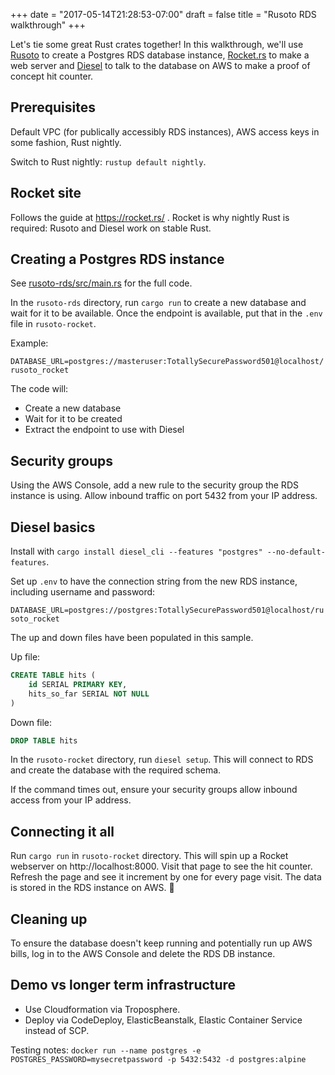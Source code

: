 +++
date = "2017-05-14T21:28:53-07:00"
draft = false
title = "Rusoto RDS walkthrough"
+++

Let's tie some great Rust crates together!  In this walkthrough, we'll use [Rusoto](https://github.com/rusoto/rusoto) to create a Postgres RDS database instance,
[Rocket.rs](https://github.com/SergioBenitez/Rocket) to make a web server and [Diesel](https://github.com/diesel-rs/diesel) to talk to the database on AWS to make a proof of concept hit counter.

<!--more-->

## Prerequisites

Default VPC (for publically accessibly RDS instances), AWS access keys in some fashion, Rust nightly.

Switch to Rust nightly:  `rustup default nightly`.

## Rocket site

Follows the guide at https://rocket.rs/ .  Rocket is why nightly Rust is required: Rusoto and Diesel work on stable Rust.

## Creating a Postgres RDS instance

See [rusoto-rds/src/main.rs](rusoto-rds/src/main.rs) for the full code.

In the `rusoto-rds` directory, run `cargo run` to create a new database and wait for it to be available.
Once the endpoint is available, put that in the `.env` file in `rusoto-rocket`.

Example:

`DATABASE_URL=postgres://masteruser:TotallySecurePassword501@localhost/rusoto_rocket`

The code will:

* Create a new database
* Wait for it to be created
* Extract the endpoint to use with Diesel

## Security groups
Using the AWS Console, add a new rule to the security group the RDS instance is using.  Allow inbound traffic on port 5432
from your IP address.

## Diesel basics
Install with `cargo install diesel_cli --features "postgres" --no-default-features`.

Set up `.env` to have the connection string from the new RDS instance, including username and password:

`DATABASE_URL=postgres://postgres:TotallySecurePassword501@localhost/rusoto_rocket`

The up and down files have been populated in this sample.

Up file:
```SQL
CREATE TABLE hits (
    id SERIAL PRIMARY KEY,
    hits_so_far SERIAL NOT NULL
)
```

Down file:
```SQL
DROP TABLE hits
```

In the `rusoto-rocket` directory, run `diesel setup`.  This will connect to RDS and create the database with the required schema.

If the command times out, ensure your security groups allow inbound access from your IP address.

## Connecting it all

Run `cargo run` in `rusoto-rocket` directory.  This will spin up a Rocket webserver on http://localhost:8000.
Visit that page to see the hit counter.  Refresh the page and see it increment by one for every page visit.
The data is stored in the RDS instance on AWS. 🎉

## Cleaning up

To ensure the database doesn't keep running and potentially run up AWS bills, log in to the AWS Console and delete the
RDS DB instance.

## Demo vs longer term infrastructure

* Use Cloudformation via Troposphere.
* Deploy via CodeDeploy, ElasticBeanstalk, Elastic Container Service instead of SCP.

Testing notes:
`docker run --name postgres -e POSTGRES_PASSWORD=mysecretpassword -p 5432:5432 -d postgres:alpine`
